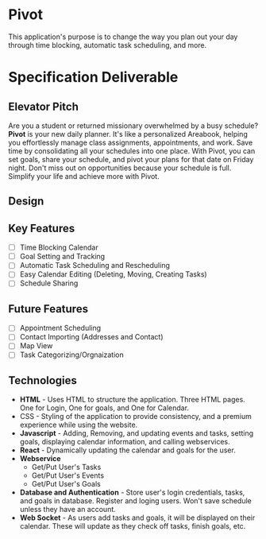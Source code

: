 # Pivot

This application's purpose is to change the way you plan out your day through time blocking, automatic task scheduling, and more. 

# Specification Deliverable

## Elevator Pitch

Are you a student or returned missionary overwhelmed by a busy schedule? **Pivot** is your new daily planner. It's like a personalized Areabook, helping you effortlessly manage class assignments, appointments, and work. Save time by consolidating all your schedules into one place. With Pivot, you can set goals, share your schedule, and pivot your plans for that date on Friday night. Don't miss out on opportunities because your schedule is full. Simplify your life and achieve more with Pivot.

## Design

## Key Features

- [ ] Time Blocking Calendar
- [ ] Goal Setting and Tracking
- [ ] Automatic Task Scheduling and Rescheduling
- [ ] Easy Calendar Editing (Deleting, Moving, Creating Tasks)
- [ ] Schedule Sharing

## Future Features
- [ ] Appointment Scheduling
- [ ] Contact Importing (Addresses and Contact)
- [ ] Map View
- [ ] Task Categorizing/Orgnaization

## Technologies

- **HTML** - Uses HTML to structure the application. Three HTML pages. One for Login, One for goals, and One for Calendar.
- CSS - Styling of the application to provide consistency, and a premium experience while using the website.
- **Javascript** - Adding, Removing, and updating events and tasks, setting goals, displaying calendar information, and calling webservices.
- **React** - Dynamically updating the calendar and goals for the user.
- **Webservice**
    - Get/Put User's Tasks
    - Get/Put User's Events
    - Get/Put User's Goals
- **Database and Authentication** - Store user's login credentials, tasks, and goals in database. Register and loging users. Won't save schedule unless they have an account.
- **Web Socket** - As users add tasks and goals, it will be displayed on their calendar. These will update as they check off tasks, finish goals, etc.
